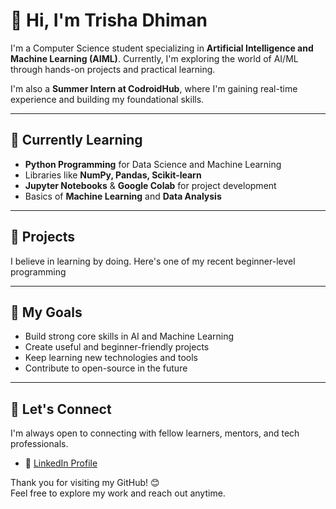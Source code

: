 # 👋 Hi, I'm Trisha Dhiman

I'm a Computer Science student specializing in **Artificial Intelligence and Machine Learning (AIML)**. Currently, I'm exploring the world of AI/ML through hands-on projects and practical learning.

I'm also a **Summer Intern at CodroidHub**, where I'm gaining real-time experience and building my foundational skills.

---

## 🌱 Currently Learning

- **Python Programming** for Data Science and Machine Learning
- Libraries like **NumPy, Pandas, Scikit-learn**
- **Jupyter Notebooks** & **Google Colab** for project development
- Basics of **Machine Learning** and **Data Analysis**

---

## 🧠 Projects

I believe in learning by doing. Here's one of my recent beginner-level programming

---

## 🎯 My Goals

- Build strong core skills in AI and Machine Learning  
- Create useful and beginner-friendly projects  
- Keep learning new technologies and tools  
- Contribute to open-source in the future

---

## 🤝 Let's Connect

I'm always open to connecting with fellow learners, mentors, and tech professionals.

- 🔗 [LinkedIn Profile](https://www.linkedin.com/in/trisha-dhiman-3746a8376)

Thank you for visiting my GitHub! 😊  
Feel free to explore my work and reach out anytime.


